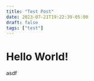 ```yaml
---
title: "Test Post"
date: 2023-07-21T19:22:39-05:00
draft: false
tags: ["test"]
---
```


# Hello World!

asdf